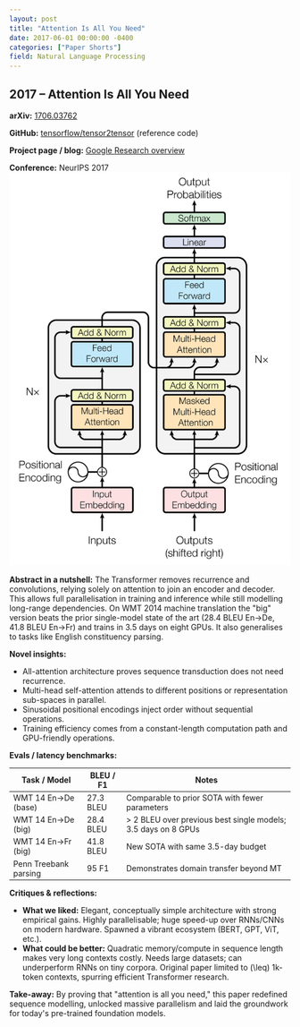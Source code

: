 ```yaml
---
layout: post
title: "Attention Is All You Need"
date: 2017-06-01 00:00:00 -0400
categories: ["Paper Shorts"]
field: Natural Language Processing
---
```


## 2017 – Attention Is All You Need

**arXiv:** [1706.03762](https://arxiv.org/abs/1706.03762)

**GitHub:** [tensorflow/tensor2tensor](https://github.com/tensorflow/tensor2tensor) (reference code)

**Project page / blog:** [Google Research 
overview](https://ai.googleblog.com/2017/08/transformer-novel-neural-network.html)

**Conference:** NeurIPS 2017
![Transformer Architecture](/assets/images/attention.png)


**Abstract in a nutshell:** The Transformer removes recurrence and convolutions, relying solely on 
attention to join an encoder and decoder. This allows full parallelisation in training and 
inference while still modelling long-range dependencies. On WMT 2014 machine translation the "big" 
version beats the prior single-model state of the art (28.4 BLEU En→De, 41.8 BLEU En→Fr) and 
trains in 3.5 days on eight GPUs. It also generalises to tasks like English constituency parsing.

**Novel insights:**
- All-attention architecture proves sequence transduction does not need recurrence.
- Multi-head self-attention attends to different positions or representation sub-spaces in parallel.
- Sinusoidal positional encodings inject order without sequential operations.
- Training efficiency comes from a constant-length computation path and GPU-friendly operations.

**Evals / latency benchmarks:**

| Task / Model | BLEU / F1 | Notes |
| ------------ | --------- | ----- |
| WMT 14 En→De (base) | 27.3 BLEU | Comparable to prior SOTA with fewer parameters |
| WMT 14 En→De (big) | 28.4 BLEU | > 2 BLEU over previous best single models; 3.5 days on 8 GPUs |
| WMT 14 En→Fr (big) | 41.8 BLEU | New SOTA with same 3.5-day budget |
| Penn Treebank parsing | 95 F1 | Demonstrates domain transfer beyond MT |

**Critiques & reflections:**
- **What we liked:** Elegant, conceptually simple architecture with strong empirical gains. Highly 
parallelisable; huge speed-up over RNNs/CNNs on modern hardware. Spawned a vibrant ecosystem (BERT, 
GPT, ViT, etc.).
- **What could be better:** Quadratic memory/compute in sequence length makes very long contexts 
costly. Needs large datasets; can underperform RNNs on tiny corpora. Original paper limited to 
\(\leq\) 1k-token contexts, spurring efficient Transformer research.

**Take-away:** By proving that "attention is all you need," this paper redefined sequence 
modelling, unlocked massive parallelism and laid the groundwork for today's pre-trained foundation 
models.

